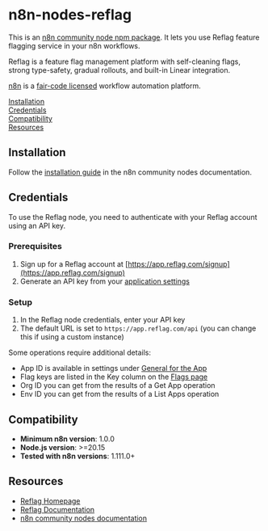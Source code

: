 # n8n-nodes-reflag

This is an [n8n community node npm package](https://www.npmjs.com/package/@reflag/n8n-nodes-reflag). It lets you use Reflag feature flagging service in your n8n workflows.

Reflag is a feature flag management platform with self-cleaning flags, strong type-safety, gradual rollouts, and built-in Linear integration.

[n8n](https://n8n.io/) is a [fair-code licensed](https://docs.n8n.io/reference/license/) workflow automation platform.

[Installation](#installation)  
[Credentials](#credentials)  
[Compatibility](#compatibility)  
[Resources](#resources)

## Installation

Follow the [installation guide](https://docs.n8n.io/integrations/community-nodes/installation/) in the n8n community nodes documentation.

## Credentials

To use the Reflag node, you need to authenticate with your Reflag account using an API key.

### Prerequisites

1. Sign up for a Reflag account at [https://app.reflag.com/signup](https://app.reflag.com/signup)
2. Generate an API key from your [application settings](https://app.reflag.com/env-current/settings/org-api-access)

### Setup

1. In the Reflag node credentials, enter your API key
2. The default URL is set to `https://app.reflag.com/api` (you can change this if using a custom instance)

Some operations require additional details:

- App ID is available in settings under [General for the App](https://app.reflag.com/env-current/settings/app-general)
- Flag keys are listed in the Key column on the [Flags page](https://app.reflag.com/env-current/flags)
- Org ID you can get from the results of a Get App operation
- Env ID you can get from the results of a List Apps operation

## Compatibility

- **Minimum n8n version**: 1.0.0
- **Node.js version**: >=20.15
- **Tested with n8n versions**: 1.111.0+

## Resources

- [Reflag Homepage](https://reflag.com)
- [Reflag Documentation](https://docs.reflag.com)
- [n8n community nodes documentation](https://docs.n8n.io/integrations/#community-nodes)
